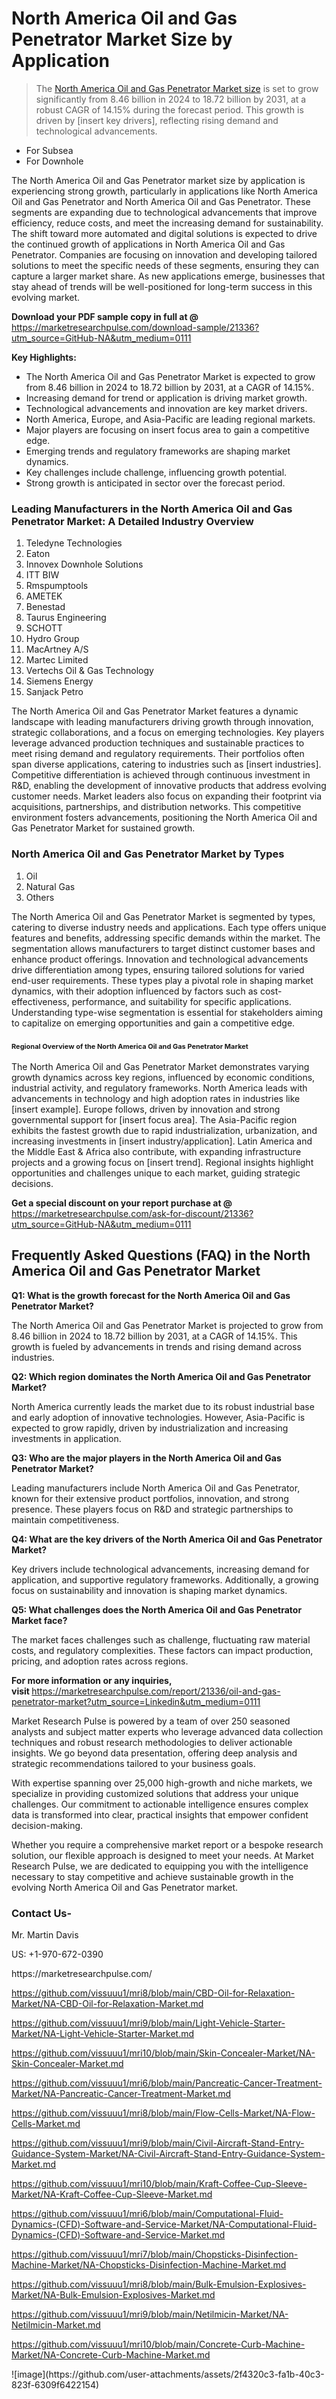 <h1>North America Oil and Gas Penetrator Market&nbsp;Size by Application</h1><blockquote><p>The <a href="https://marketresearchpulse.com/download-sample/21336?utm_source=GitHub-NA&amp;utm_medium=0111">North America Oil and Gas Penetrator Market size</a> is set to grow significantly from 8.46 billion in 2024 to 18.72 billion by 2031, at a robust CAGR of 14.15% during the forecast period. This growth is driven by [insert key drivers], reflecting rising demand and technological advancements.</p></blockquote><ul><li>For Subsea<li> For Downhole</li></ul><p>The North America Oil and Gas Penetrator market size by application is experiencing strong growth, particularly in applications like North America Oil and Gas Penetrator and North America Oil and Gas Penetrator. These segments are expanding due to technological advancements that improve efficiency, reduce costs, and meet the increasing demand for sustainability. The shift toward more automated and digital solutions is expected to drive the continued growth of applications in North America Oil and Gas Penetrator. Companies are focusing on innovation and developing tailored solutions to meet the specific needs of these segments, ensuring they can capture a larger market share. As new applications emerge, businesses that stay ahead of trends will be well-positioned for long-term success in this evolving market.</p><p><strong>Download your PDF sample copy in full at @ </strong><a href="https://marketresearchpulse.com/download-sample/21336?utm_source=GitHub-NA&amp;utm_medium=0111">https://marketresearchpulse.com/download-sample/21336?utm_source=GitHub-NA&amp;utm_medium=0111</a></p><p><strong>Key Highlights: </strong></p><ul><li>The North America Oil and Gas Penetrator Market is expected to grow from 8.46 billion in 2024 to 18.72 billion by 2031, at a CAGR of 14.15%.</li><li>Increasing demand for trend or application is driving market growth.</li><li>Technological advancements and innovation are key market drivers.</li><li>North America, Europe, and Asia-Pacific are leading regional markets.</li><li>Major players are focusing on insert focus area to gain a competitive edge.</li><li>Emerging trends and regulatory frameworks are shaping market dynamics.</li><li>Key challenges include challenge, influencing growth potential.</li><li>Strong growth is anticipated in sector over the forecast period.</li></ul><h3>Leading Manufacturers in the North America Oil and Gas Penetrator Market: A Detailed Industry Overview</h3><ol><li>Teledyne Technologies</li><li>Eaton</li><li>Innovex Downhole Solutions</li><li>ITT BIW</li><li>Rmspumptools</li><li>AMETEK</li><li>Benestad</li><li>Taurus Engineering</li><li>SCHOTT</li><li>Hydro Group</li><li>MacArtney A/S</li><li>Martec Limited</li><li>Vertechs Oil & Gas Technology</li><li>Siemens Energy</li><li>Sanjack Petro</li></ol><div class="flex max-w-full flex-col flex-grow"><div class="min-h-8 text-message flex w-full flex-col items-end gap-2 whitespace-normal break-words [.text-message+&amp;]:mt-5" dir="auto" data-message-author-role="assistant" data-message-id="fd8432e4-4910-450d-b182-61b7bfb0a01f" data-message-model-slug="gpt-4o"><div class="flex w-full flex-col gap-1 empty:hidden first:pt-[3px]"><div class="markdown prose w-full break-words dark:prose-invert light"><p>The North America Oil and Gas Penetrator Market features a dynamic landscape with leading manufacturers driving growth through innovation, strategic collaborations, and a focus on emerging technologies. Key players leverage advanced production techniques and sustainable practices to meet rising demand and regulatory requirements. Their portfolios often span diverse applications, catering to industries such as [insert industries]. Competitive differentiation is achieved through continuous investment in R&amp;D, enabling the development of innovative products that address evolving customer needs. Market leaders also focus on expanding their footprint via acquisitions, partnerships, and distribution networks. This competitive environment fosters advancements, positioning the North America Oil and Gas Penetrator Market for sustained growth.</p></div></div></div></div><h3>North America Oil and Gas Penetrator Market by Types</h3><ol><li>Oil<li> Natural Gas<li> Others</li></ol><div class="flex max-w-full flex-col flex-grow"><div class="min-h-8 text-message flex w-full flex-col items-end gap-2 whitespace-normal break-words [.text-message+&amp;]:mt-5" dir="auto" data-message-author-role="assistant" data-message-id="084470be-0bb7-4664-bddf-5156b4f41249" data-message-model-slug="gpt-4o-mini"><div class="flex w-full flex-col gap-1 empty:hidden first:pt-[3px]"><div class="markdown prose w-full break-words dark:prose-invert light"><p>The North America Oil and Gas Penetrator Market is segmented by types, catering to diverse industry needs and applications. Each type offers unique features and benefits, addressing specific demands within the market. The segmentation allows manufacturers to target distinct customer bases and enhance product offerings. Innovation and technological advancements drive differentiation among types, ensuring tailored solutions for varied end-user requirements. These types play a pivotal role in shaping market dynamics, with their adoption influenced by factors such as cost-effectiveness, performance, and suitability for specific applications. Understanding type-wise segmentation is essential for stakeholders aiming to capitalize on emerging opportunities and gain a competitive edge.</p></div></div></div></div><h3><span style="font-size: 11px;">Regional Overview of the North America Oil and Gas Penetrator Market</span></h3><div class="flex max-w-full flex-col flex-grow"><div class="min-h-8 text-message flex w-full flex-col items-end gap-2 whitespace-normal break-words [.text-message+&amp;]:mt-5" dir="auto" data-message-author-role="assistant" data-message-id="e9038762-ce64-4e30-91c9-9bd413514231" data-message-model-slug="gpt-4o-mini"><div class="flex w-full flex-col gap-1 empty:hidden first:pt-[3px]"><div class="markdown prose w-full break-words dark:prose-invert light"><p>The North America Oil and Gas Penetrator Market demonstrates varying growth dynamics across key regions, influenced by economic conditions, industrial activity, and regulatory frameworks. North America leads with advancements in technology and high adoption rates in industries like [insert example]. Europe follows, driven by innovation and strong governmental support for [insert focus area]. The Asia-Pacific region exhibits the fastest growth due to rapid industrialization, urbanization, and increasing investments in [insert industry/application]. Latin America and the Middle East &amp; Africa also contribute, with expanding infrastructure projects and a growing focus on [insert trend]. Regional insights highlight opportunities and challenges unique to each market, guiding strategic decisions.</p></div></div></div></div><p><strong>Get a special discount on your report purchase at @ </strong><a href="https://marketresearchpulse.com/ask-for-discount/21336?utm_source=GitHub-NA&amp;utm_medium=0111">https://marketresearchpulse.com/ask-for-discount/21336?utm_source=GitHub-NA&amp;utm_medium=0111</a></p><h2>Frequently Asked Questions (FAQ) in the North America Oil and Gas Penetrator Market</h2><p><strong>Q1: What is the growth forecast for the North America Oil and Gas Penetrator Market?</strong></p><p>The North America Oil and Gas Penetrator Market is projected to grow from 8.46 billion in 2024 to 18.72 billion by 2031, at a CAGR of 14.15%. This growth is fueled by advancements in trends and rising demand across industries.</p><p><strong>Q2: Which region dominates the North America Oil and Gas Penetrator Market?</strong></p><p>North America currently leads the market due to its robust industrial base and early adoption of innovative technologies. However, Asia-Pacific is expected to grow rapidly, driven by industrialization and increasing investments in application.</p><p><strong>Q3: Who are the major players in the North America Oil and Gas Penetrator Market?</strong></p><p>Leading manufacturers include North America Oil and Gas Penetrator, known for their extensive product portfolios, innovation, and strong presence. These players focus on R&amp;D and strategic partnerships to maintain competitiveness.</p><p><strong>Q4: What are the key drivers of the North America Oil and Gas Penetrator Market?</strong></p><p>Key drivers include technological advancements, increasing demand for application, and supportive regulatory frameworks. Additionally, a growing focus on sustainability and innovation is shaping market dynamics.</p><p><strong>Q5: What challenges does the North America Oil and Gas Penetrator Market face?</strong></p><p>The market faces challenges such as challenge, fluctuating raw material costs, and regulatory complexities. These factors can impact production, pricing, and adoption rates across regions.</p><p><strong>For more information or any inquiries, visit&nbsp;</strong><a href="https://marketresearchpulse.com/report/21336/oil-and-gas-penetrator-market?utm_source=Linkedin&utm_medium=0111">https://marketresearchpulse.com/report/21336/oil-and-gas-penetrator-market?utm_source=Linkedin&utm_medium=0111</a></p><p>Market Research Pulse is powered by a team of over 250 seasoned analysts and subject matter experts who leverage advanced data collection techniques and robust research methodologies to deliver actionable insights. We go beyond data presentation, offering deep analysis and strategic recommendations tailored to your business goals.</p><p>With expertise spanning over 25,000 high-growth and niche markets, we specialize in providing customized solutions that address your unique challenges. Our commitment to actionable intelligence ensures complex data is transformed into clear, practical insights that empower confident decision-making.</p><p>Whether you require a comprehensive market report or a bespoke research solution, our flexible approach is designed to meet your needs. At Market Research Pulse, we are dedicated to equipping you with the intelligence necessary to stay competitive and achieve sustainable growth in the evolving North America Oil and Gas Penetrator market.</p><h3><strong>Contact Us-</strong></h3><p>Mr. Martin Davis</p><p>US: +1-970-672-0390</p><p>https://marketresearchpulse.com/</p><p><a href="https://github.com/vissuuu1/mri8/blob/main/CBD-Oil-for-Relaxation-Market/NA-CBD-Oil-for-Relaxation-Market.md">https://github.com/vissuuu1/mri8/blob/main/CBD-Oil-for-Relaxation-Market/NA-CBD-Oil-for-Relaxation-Market.md</a></p><p><a href="https://github.com/vissuuu1/mri9/blob/main/Light-Vehicle-Starter-Market/NA-Light-Vehicle-Starter-Market.md">https://github.com/vissuuu1/mri9/blob/main/Light-Vehicle-Starter-Market/NA-Light-Vehicle-Starter-Market.md</a></p><p><a href="https://github.com/vissuuu1/mri10/blob/main/Skin-Concealer-Market/NA-Skin-Concealer-Market.md">https://github.com/vissuuu1/mri10/blob/main/Skin-Concealer-Market/NA-Skin-Concealer-Market.md</a></p><p><a href="https://github.com/vissuuu1/mri6/blob/main/Pancreatic-Cancer-Treatment-Market/NA-Pancreatic-Cancer-Treatment-Market.md">https://github.com/vissuuu1/mri6/blob/main/Pancreatic-Cancer-Treatment-Market/NA-Pancreatic-Cancer-Treatment-Market.md</a></p><p><a href="https://github.com/vissuuu1/mri8/blob/main/Flow-Cells-Market/NA-Flow-Cells-Market.md">https://github.com/vissuuu1/mri8/blob/main/Flow-Cells-Market/NA-Flow-Cells-Market.md</a></p><p><a href="https://github.com/vissuuu1/mri9/blob/main/Civil-Aircraft-Stand-Entry-Guidance-System-Market/NA-Civil-Aircraft-Stand-Entry-Guidance-System-Market.md">https://github.com/vissuuu1/mri9/blob/main/Civil-Aircraft-Stand-Entry-Guidance-System-Market/NA-Civil-Aircraft-Stand-Entry-Guidance-System-Market.md</a></p><p><a href="https://github.com/vissuuu1/mri10/blob/main/Kraft-Coffee-Cup-Sleeve-Market/NA-Kraft-Coffee-Cup-Sleeve-Market.md">https://github.com/vissuuu1/mri10/blob/main/Kraft-Coffee-Cup-Sleeve-Market/NA-Kraft-Coffee-Cup-Sleeve-Market.md</a></p><p><a href="https://github.com/vissuuu1/mri6/blob/main/Computational-Fluid-Dynamics-(CFD)-Software-and-Service-Market/NA-Computational-Fluid-Dynamics-(CFD)-Software-and-Service-Market.md">https://github.com/vissuuu1/mri6/blob/main/Computational-Fluid-Dynamics-(CFD)-Software-and-Service-Market/NA-Computational-Fluid-Dynamics-(CFD)-Software-and-Service-Market.md</a></p><p><a href="https://github.com/vissuuu1/mri7/blob/main/Chopsticks-Disinfection-Machine-Market/NA-Chopsticks-Disinfection-Machine-Market.md">https://github.com/vissuuu1/mri7/blob/main/Chopsticks-Disinfection-Machine-Market/NA-Chopsticks-Disinfection-Machine-Market.md</a></p><p><a href="https://github.com/vissuuu1/mri8/blob/main/Bulk-Emulsion-Explosives-Market/NA-Bulk-Emulsion-Explosives-Market.md">https://github.com/vissuuu1/mri8/blob/main/Bulk-Emulsion-Explosives-Market/NA-Bulk-Emulsion-Explosives-Market.md</a></p><p><a href="https://github.com/vissuuu1/mri9/blob/main/Netilmicin-Market/NA-Netilmicin-Market.md">https://github.com/vissuuu1/mri9/blob/main/Netilmicin-Market/NA-Netilmicin-Market.md</a></p><p><a href="https://github.com/vissuuu1/mri10/blob/main/Concrete-Curb-Machine-Market/NA-Concrete-Curb-Machine-Market.md">https://github.com/vissuuu1/mri10/blob/main/Concrete-Curb-Machine-Market/NA-Concrete-Curb-Machine-Market.md</a></p>
![image](https://github.com/user-attachments/assets/2f4320c3-fa1b-40c3-823f-6309f6422154)
